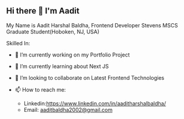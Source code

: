 ## Hi there 👋 I'm Aadit

My Name is Aadit Harshal Baldha, Frontend Developer
Stevens MSCS Graduate Student(Hoboken, NJ, USA)



Skilled In: 






- 🔭 I’m currently working on my Portfolio Project
- 🌱 I’m currently learning about Next JS
- 👯 I’m looking to collaborate on Latest Frontend Technologies

- 📫 How to reach me:
  - Linkedin:https://www.linkedin.com/in/aaditharshalbaldha/
  - Email: aaditbaldha2002@gmail.com
  
<!--
**aaditbaldha2002/aaditbaldha2002** is a ✨ _special_ ✨ repository because its `README.md` (this file) appears on your GitHub profile.

Here are some ideas to get you started:

- 🔭 I’m currently working on ...
- 🌱 I’m currently learning ...
- 👯 I’m looking to collaborate on ...
- 🤔 I’m looking for help with ...
- 💬 Ask me about ...
- 📫 How to reach me: ...
- 😄 Pronouns: ...
- ⚡ Fun fact: ...
-->
